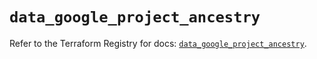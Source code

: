# `data_google_project_ancestry`

Refer to the Terraform Registry for docs: [`data_google_project_ancestry`](https://registry.terraform.io/providers/hashicorp/google-beta/6.26.0/docs/data-sources/google_project_ancestry).
